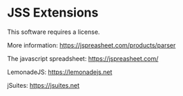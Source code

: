 # JSS Extensions

This software requires a license.

More information:
https://jspreasheet.com/products/parser

The javascript spreadsheet:
https://jspreasheet.com/

LemonadeJS:
https://lemonadejs.net

jSuites:
https://jsuites.net